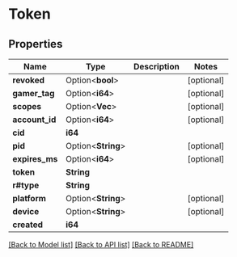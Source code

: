 # Token

## Properties

Name | Type | Description | Notes
------------ | ------------- | ------------- | -------------
**revoked** | Option<**bool**> |  | [optional]
**gamer_tag** | Option<**i64**> |  | [optional]
**scopes** | Option<**Vec<String>**> |  | [optional]
**account_id** | Option<**i64**> |  | [optional]
**cid** | **i64** |  | 
**pid** | Option<**String**> |  | [optional]
**expires_ms** | Option<**i64**> |  | [optional]
**token** | **String** |  | 
**r#type** | **String** |  | 
**platform** | Option<**String**> |  | [optional]
**device** | Option<**String**> |  | [optional]
**created** | **i64** |  | 

[[Back to Model list]](../README.md#documentation-for-models) [[Back to API list]](../README.md#documentation-for-api-endpoints) [[Back to README]](../README.md)


